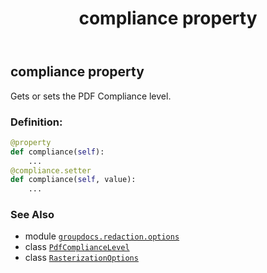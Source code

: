 ﻿---
title: compliance property
second_title: GroupDocs.Redaction for Python via .NET API References
description: 
type: docs
url: /python-net/groupdocs.redaction.options/rasterizationoptions/compliance/
is_root: false
weight: 40
---

## compliance property


Gets or sets the PDF Compliance level.
### Definition:
```python
@property
def compliance(self):
    ...
@compliance.setter
def compliance(self, value):
    ...
```

### See Also
* module [`groupdocs.redaction.options`](../../)
* class [`PdfComplianceLevel`](/redaction/python-net/groupdocs.redaction.options/pdfcompliancelevel)
* class [`RasterizationOptions`](/redaction/python-net/groupdocs.redaction.options/rasterizationoptions)
